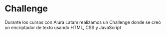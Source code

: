 # Challenge
Durante los cursos con Alura Latam realizamos un Challenge donde se creó un encriptador de texto usando HTML, CSS y JavaScript
